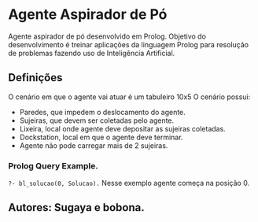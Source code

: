 # Agente Aspirador de Pó

Agente aspirador de pó desenvolvido em Prolog. Objetivo do desenvolvimento é treinar aplicações da linguagem Prolog para resolução de problemas fazendo uso de Inteligência Artificial.

## Definições
O cenário em que o agente vai atuar é um tabuleiro 10x5
O cenário possui:
- Paredes, que impedem o deslocamento do agente.
- Sujeiras, que devem ser coletadas pelo agente.
- Lixeira, local onde agente deve depositar as sujeiras coletadas.
- Dockstation, local em que o agente deve terminar.
- Agente não pode carregar mais de 2 sujeiras.

### Prolog Query Example.

`?- bl_solucao(0, Solucao).`
Nesse exemplo agente começa na posição 0.

## Autores: Sugaya e bobona.
